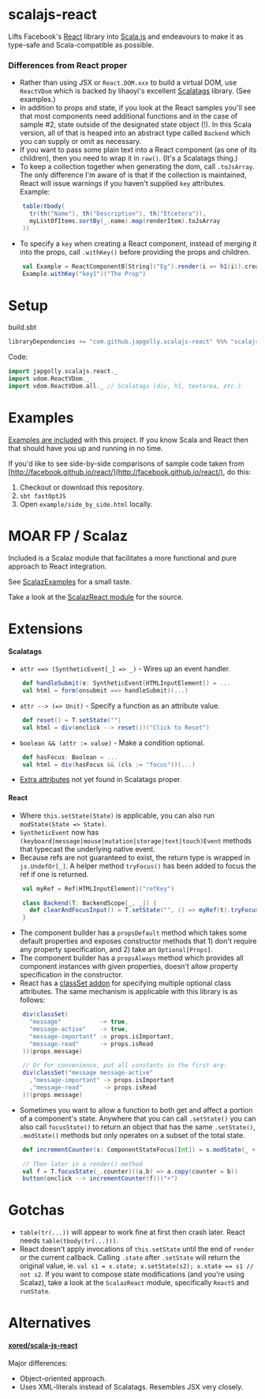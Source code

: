 scalajs-react
=============

Lifts Facebook's [React](http://facebook.github.io/react/) library into [Scala.js](http://www.scala-js.org/) and endeavours to make it as type-safe and Scala-compatible as possible.

### Differences from React proper
* Rather than using JSX or `React.DOM.xxx` to build a virtual DOM, use `ReactVDom` which is backed by lihaoyi's excellent [Scalatags](https://github.com/lihaoyi/scalatags) library. (See examples.)
* In addition to props and state, if you look at the React samples you'll see that most components need additional functions and in the case of sample #2, state outside of the designated state object (!). In this Scala version, all of that is heaped into an abstract type called `Backend` which you can supply or omit as necessary.
* If you want to pass some plain text into a React component (as one of its children), then you need to wrap it in `raw()`. (It's a Scalatags thing.)
* To keep a collection together when generating the dom, call `.toJsArray`. The only difference I'm aware of is that if the collection is maintained, React will issue warnings if you haven't supplied `key` attributes. Example:
```scala
    table(tbody(
      tr(th("Name"), th("Description"), th("Etcetera")),
      myListOfItems.sortBy(_.name).map(renderItem).toJsArray
    ))
```
* To specify a `key` when creating a React component, instead of merging it into the props, call `.withKey()` before providing the props and children.
```scala
    val Example = ReactComponentB[String]("Eg").render(i => h1(i)).create
    Example.withKey("key1")("The Prop")
```


Setup
=====

build.sbt
```scala
libraryDependencies += "com.github.japgolly.scalajs-react" %%% "scalajs-react" % "0.2.0"
```

Code:
```scala
import japgolly.scalajs.react._
import vdom.ReactVDom._
import vdom.ReactVDom.all._ // Scalatags (div, h1, textarea, etc.)
```

Examples
========

[Examples are included](https://github.com/japgolly/scalajs-react/tree/master/example/src/main/scala/japgolly/scalajs/react/example) with this project. If you know Scala and React then that should have you up and running in no time.

If you'd like to see side-by-side comparisons of sample code taken from [http://facebook.github.io/react/](http://facebook.github.io/react/), do this:

1. Checkout or download this repository.
1. `sbt fastOptJS`
1. Open `example/side_by_side.html` locally.


MOAR FP / Scalaz
================

Included is a Scalaz module that facilitates a more functional and pure approach to React integration.

See [ScalazExamples](https://github.com/japgolly/scalajs-react/tree/master/example/src/main/scala/japgolly/scalajs/react/example/ScalazExamples.scala) for a small taste.

Take a look at the [ScalazReact module](https://github.com/japgolly/scalajs-react/tree/master/scalaz-7.1/src/main/scala/japgolly/scalajs/react/ScalazReact.scala) for the source.


Extensions
==========

#### Scalatags
* `attr ==> (SyntheticEvent[_] => _)` - Wires up an event handler.
```scala
    def handleSubmit(e: SyntheticEvent[HTMLInputElement]) = ...
    val html = form(onsubmit ==> handleSubmit)(...)
```
* `attr --> (=> Unit)` - Specify a function as an attribute value.
```scala
    def reset() = T.setState("")
    val html = div(onclick --> reset())("Click to Reset")
```
* `boolean && (attr := value)` - Make a condition optional.
```scala
    def hasFocus: Boolean = ...
    val html = div(hasFocus && (cls := "focus"))(...)
```
* [Extra attributes](https://github.com/japgolly/scalajs-react/blob/master/core/src/main/scala/japgolly/scalajs/react/vdom/ReactVDom.scala#L135-150) not yet found in Scalatags proper.

#### React
* Where `this.setState(State)` is applicable, you can also run `modState(State => State)`.
* `SyntheticEvent` now has `(keyboard|message|mouse|mutation|storage|text|touch)Event` methods that typecast the underlying native event.
* Because refs are not guaranteed to exist, the return type is wrapped in `js.UndefOr[_]`. A helper method `tryFocus()` has been added to focus the ref if one is returned.
```scala
    val myRef = Ref[HTMLInputElement]("refKey")

    class Backend(T: BackendScope[_, _]) {
      def clearAndFocusInput() = T.setState("", () => myRef(t).tryFocus())
    }
```
* The component builder has a `propsDefault` method which takes some default properties and exposes constructor methods that 1) don't require any property specification, and 2) take an `Optional[Props]`.
* The component builder has a `propsAlways` method which provides all component instances with given properties, doesn't allow property specification in the constructor.
* React has a [classSet addon](http://facebook.github.io/react/docs/class-name-manipulation.html)
  for specifying multiple optional class attributes. The same mechanism is applicable with this library is as follows:
```scala
    div(classSet(
      "message"           -> true,
      "message-active"    -> true,
      "message-important" -> props.isImportant,
      "message-read"      -> props.isRead
    ))(props.message)

    // Or for convenience, put all constants in the first arg:
    div(classSet("message message-active"
      ,"message-important" -> props.isImportant
      ,"message-read"      -> props.isRead
    ))(props.message)
```
* Sometimes you want to allow a function to both get and affect a portion of a component's state. Anywhere that you can call `.setState()` you can also call `focusState()` to return an object that has the same `.setState()`, `.modState()` methods but only operates on a subset of the total state.
```scala
    def incrementCounter(s: ComponentStateFocus[Int]) = s.modState(_ + 1)

    // Then later in a render() method
    val f = T.focusState(_.counter)((a,b) => a.copy(counter = b))
    button(onclick --> incrementCounter(f))("+")
```


Gotchas
=======

* `table(tr(...))` will appear to work fine at first then crash later. React needs `table(tbody(tr(...)))`.
* React doesn't apply invocations of `this.setState` until the end of `render` or the current callback. Calling `.state` after `.setState` will return the original value, ie. `val s1 = x.state; x.setState(s2); x.state == s1 // not s2`.
  If you want to compose state modifications (and you're using Scalaz), take a look at the `ScalazReact` module, specifically `ReactS` and `runState`.


Alternatives
============

#### [xored/scala-js-react](https://github.com/xored/scala-js-react)
Major differences:
- Object-oriented approach.
- Uses XML-literals instead of Scalatags. Resembles JSX very closely.
